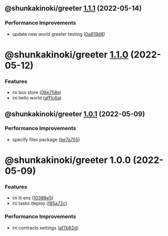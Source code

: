 ## @shunkakinoki/greeter [1.1.1](https://github.com/shunkakinoki/contracts/compare/@shunkakinoki/greeter@1.1.0...@shunkakinoki/greeter@1.1.1) (2022-05-14)

### Performance Improvements

- update new world greeter testing ([0a819d8](https://github.com/shunkakinoki/contracts/commit/0a819d8bb28cbea3721b58a348af802c90afac26))

# @shunkakinoki/greeter [1.1.0](https://github.com/shunkakinoki/contracts/compare/@shunkakinoki/greeter@1.0.1...@shunkakinoki/greeter@1.1.0) (2022-05-12)

### Features

- ini box store ([08e758e](https://github.com/shunkakinoki/contracts/commit/08e758e01c1fc4cb9bf8f1bc42259c03a32662c5))
- ini hello world ([aff1c6a](https://github.com/shunkakinoki/contracts/commit/aff1c6ab9cf65b2664d135b59cd10ec0508be664))

## @shunkakinoki/greeter [1.0.1](https://github.com/shunkakinoki/contracts/compare/@shunkakinoki/greeter@1.0.0...@shunkakinoki/greeter@1.0.1) (2022-05-09)

### Performance Improvements

- specify files package ([be7a755](https://github.com/shunkakinoki/contracts/commit/be7a7553720ffbf0d193d58a89634ea7624da7d2))

# @shunkakinoki/greeter 1.0.0 (2022-05-09)

### Features

- ini lil ens ([10388e5](https://github.com/shunkakinoki/contracts/commit/10388e52c5cd60b323e46c720c51fb19a465d827))
- ini tasks deploy ([f85a72c](https://github.com/shunkakinoki/contracts/commit/f85a72c056e4dd2cf67dd64bbf07feed45568302))

### Performance Improvements

- ini contracts settings ([af7b82d](https://github.com/shunkakinoki/contracts/commit/af7b82d97aed40efedae658512e6135687931335))

